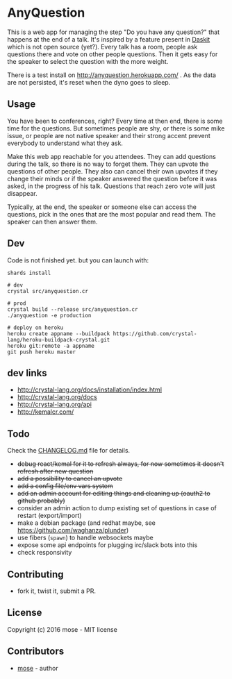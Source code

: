 # AnyQuestion

This is a web app for managing the step "Do you have any question?" that happens at the end of a talk. It's inspired by a feature present in [Daskit](https://www.daskit.com/) which is not open source (yet?). Every talk has a room, people ask questions there and vote on other people questions. Then it gets easy for the speaker to select the question with the more weight.

There is a test install on http://anyquestion.herokuapp.com/ . As the data are not persisted, it's reset when the dyno goes to sleep.

## Usage

You have been to conferences, right? Every time at then end, there is some time for the questions. But sometimes people are shy, or there is some mike issue, or people are not native speaker and their strong accent prevent everybody to understand what they ask.

Make this web app reachable for you attendees. They can add questions during the talk, so there is no way to forget them. They can upvote the questions of other people. They also can cancel their own upvotes if they change their minds or if the speaker answered the question before it was asked, in the progress of his talk. Questions that reach zero vote will just disappear.

Typically, at the end, the speaker or someone else can access the questions, pick in the ones that are the most popular and read them. The speaker can then answer them.

## Dev

Code is not finished yet. but you can launch with:

    shards install

    # dev
    crystal src/anyquestion.cr

    # prod
    crystal build --release src/anyquestion.cr
    ./anyquestion -e production

    # deploy on heroku
    heroku create appname --buildpack https://github.com/crystal-lang/heroku-buildpack-crystal.git
    heroku git:remote -a appname
    git push heroku master

## dev links

- http://crystal-lang.org/docs/installation/index.html
- http://crystal-lang.org/docs
- http://crystal-lang.org/api
- http://kemalcr.com/

## Todo

Check the [CHANGELOG.md](CHANGELOG.md) file for details.

- <s>debug react/kemal for it to refresh always, for now sometimes it doesn't refresh after new question</s>
- <s>add a possibility to cancel an upvote</s>
- <s>add a config file/env vars system</s>
- <s>add an admin account for editing things and cleaning up (oauth2 to github probably)</s>
- consider an admin action to dump existing set of questions in case of restart (export/import)
- make a debian package (and redhat maybe, see https://github.com/waghanza/plunder)
- use fibers (`spawn`) to handle websockets maybe
- expose some api endpoints for plugging irc/slack bots into this
- check responsivity


## Contributing

- fork it, twist it, submit a PR.

## License

Copyright (c) 2016 mose - MIT license

## Contributors

- [mose](https://github.com/mose) - author
